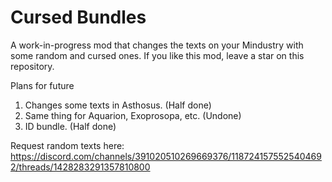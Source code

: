 # Cursed Bundles
A work-in-progress mod that changes the texts on your Mindustry with some random and cursed ones. If you like this mod, leave a star on this repository.

Plans for future
1. Changes some texts in Asthosus. (Half done)
2. Same thing for Aquarion, Exoprosopa, etc. (Undone)
3. ID bundle. (Half done)

Request random texts here: https://discord.com/channels/391020510269669376/1187241575525404692/threads/1428283291357810800
